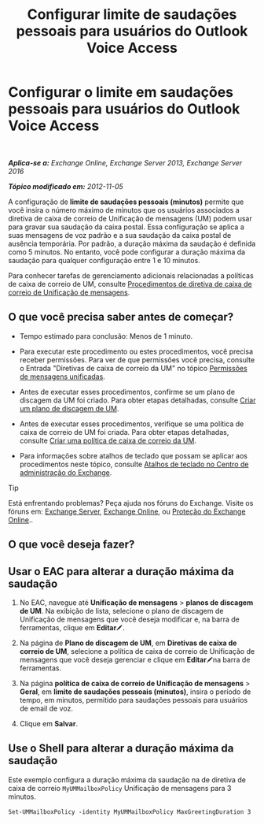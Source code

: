 ﻿---
title: 'Configurar limite de saudações pessoais para usuários do Outlook Voice Access'
TOCTitle: Configurar o limite em saudações pessoais para usuários do Outlook Voice Access
ms:assetid: d400f250-0f55-45f5-9918-5f1d7819fbdf
ms:mtpsurl: https://technet.microsoft.com/pt-br/library/Bb201731(v=EXCHG.150)
ms:contentKeyID: 50556297
ms.date: 05/22/2018
mtps_version: v=EXCHG.150
ms.translationtype: MT
---

# Configurar o limite em saudações pessoais para usuários do Outlook Voice Access

 

_**Aplica-se a:** Exchange Online, Exchange Server 2013, Exchange Server 2016_

_**Tópico modificado em:** 2012-11-05_

A configuração de **limite de saudações pessoais (minutos)** permite que você insira o número máximo de minutos que os usuários associados a diretiva de caixa de correio de Unificação de mensagens (UM) podem usar para gravar sua saudação da caixa postal. Essa configuração se aplica a suas mensagens de voz padrão e a sua saudação da caixa postal de ausência temporária. Por padrão, a duração máxima da saudação é definida como 5 minutos. No entanto, você pode configurar a duração máxima da saudação para qualquer configuração entre 1 e 10 minutos.

Para conhecer tarefas de gerenciamento adicionais relacionadas a políticas de caixa de correio de UM, consulte [Procedimentos de diretiva de caixa de correio de Unificação de mensagens](https://docs.microsoft.com/pt-br/exchange/voice-mail-unified-messaging/set-up-voice-mail/um-mailbox-policy-procedures).

## O que você precisa saber antes de começar?

  - Tempo estimado para conclusão: Menos de 1 minuto.

  - Para executar este procedimento ou estes procedimentos, você precisa receber permissões. Para ver de que permissões você precisa, consulte o Entrada "Diretivas de caixa de correio da UM" no tópico [Permissões de mensagens unificadas](unified-messaging-permissions-exchange-2013-help.md).

  - Antes de executar esses procedimentos, confirme se um plano de discagem da UM foi criado. Para obter etapas detalhadas, consulte [Criar um plano de discagem de UM](create-a-um-dial-plan-exchange-2013-help.md).

  - Antes de executar esses procedimentos, verifique se uma política de caixa de correio de UM foi criada. Para obter etapas detalhadas, consulte [Criar uma política de caixa de correio da UM](create-a-um-mailbox-policy-exchange-2013-help.md).

  - Para informações sobre atalhos de teclado que possam se aplicar aos procedimentos neste tópico, consulte [Atalhos de teclado no Centro de administração do Exchange](keyboard-shortcuts-in-the-exchange-admin-center-exchange-online-protection-help.md).


> [!TIP]
> Está enfrentando problemas? Peça ajuda nos fóruns do Exchange. Visite os fóruns em: <A href="https://go.microsoft.com/fwlink/p/?linkid=60612">Exchange Server</A>, <A href="https://go.microsoft.com/fwlink/p/?linkid=267542">Exchange Online</A>, ou <A href="https://go.microsoft.com/fwlink/p/?linkid=285351">Proteção do Exchange Online</A>..



## O que você deseja fazer?

## Usar o EAC para alterar a duração máxima da saudação

1.  No EAC, navegue até **Unificação de mensagens** \> **planos de discagem de UM**. Na exibição de lista, selecione o plano de discagem de Unificação de mensagens que você deseja modificar e, na barra de ferramentas, clique em **Editar**![Ícone de edição](images/JJ218640.6f53ccb2-1f13-4c02-bea0-30690e6ea71d(EXCHG.150).gif "Ícone de edição").

2.  Na página de **Plano de discagem de UM**, em **Diretivas de caixa de correio de UM**, selecione a política de caixa de correio de Unificação de mensagens que você deseja gerenciar e clique em **Editar**![Ícone de edição](images/JJ218640.6f53ccb2-1f13-4c02-bea0-30690e6ea71d(EXCHG.150).gif "Ícone de edição")na barra de ferramentas.

3.  Na página **política de caixa de correio de Unificação de mensagens** \> **Geral**, em **limite de saudações pessoais (minutos)**, insira o período de tempo, em minutos, permitido para saudações pessoais para usuários de email de voz.

4.  Clique em **Salvar**.

## Use o Shell para alterar a duração máxima da saudação

Este exemplo configura a duração máxima da saudação na de diretiva de caixa de correio `MyUMMailboxPolicy` Unificação de mensagens para 3 minutos.

    Set-UMMailboxPolicy -identity MyUMMailboxPolicy MaxGreetingDuration 3

